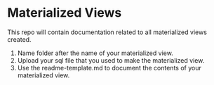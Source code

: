 # Materialized Views
This repo will contain documentation related to all materialized views created.

1. Name folder after the name of your materialized view.
2. Upload your sql file that you used to make the materialized view.
3. Use the readme-template.md to document the contents of your materialized view.
